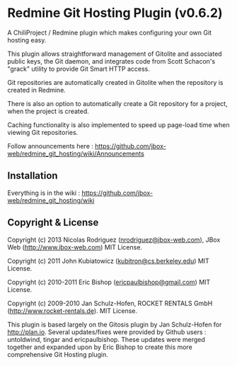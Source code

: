 # Redmine Git Hosting Plugin (v0.6.2)

A ChiliProject / Redmine plugin which makes configuring your own Git hosting easy.

This plugin allows straightforward management of Gitolite and associated public keys, the Git daemon, and integrates code from Scott Schacon's "grack" utility
to provide Git Smart HTTP access. 

Git repositories are automatically created in Gitolite when the repository is created in Redmine.

There is also an option to automatically create a Git repository for a project, when the project is created.

Caching functionality is also implemented to speed up page-load time when viewing Git repositories.

Follow announcements here : https://github.com/jbox-web/redmine_git_hosting/wiki/Announcements

## Installation

Everything is in the wiki : https://github.com/jbox-web/redmine_git_hosting/wiki


## Copyright & License

Copyright (c) 2013 Nicolas Rodriguez (nrodriguez@jbox-web.com), JBox Web (http://www.jbox-web.com) MIT License.

Copyright (c) 2011 John Kubiatowicz (kubitron@cs.berkeley.edu) MIT License.

Copyright (c) 2010-2011 Eric Bishop (ericpaulbishop@gmail.com) MIT License.

Copyright (c) 2009-2010 Jan Schulz-Hofen, ROCKET RENTALS GmbH (http://www.rocket-rentals.de). MIT License.

This plugin is based largely on the Gitosis plugin by Jan Schulz-Hofen for http://plan.io. Several updates/fixes were provided by Github users : untoldwind, tingar and ericpaulbishop.
These updates were merged together and expanded upon by Eric Bishop to create this more comprehensive Git Hosting plugin.
